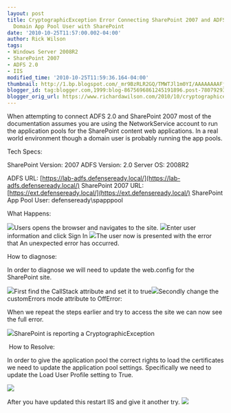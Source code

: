 ```yaml
---
layout: post
title: CryptographicException Error Connecting SharePoint 2007 and ADFS 2.0 Using
  Domain App Pool User with SharePoint
date: '2010-10-25T11:57:00.002-04:00'
author: Rick Wilson
tags:
- Windows Server 2008R2
- SharePoint 2007
- ADFS 2.0
- IIS
modified_time: '2010-10-25T11:59:36.164-04:00'
thumbnail: http://1.bp.blogspot.com/_mr9BzRLR2GQ/TMWTJl1m0YI/AAAAAAAAFjc/R54tfDGXsoI/s72-c/navigatetosite.png
blogger_id: tag:blogger.com,1999:blog-8675696861245191896.post-7807929351122651900
blogger_orig_url: https://www.richardawilson.com/2010/10/cryptographicexception-error-connecting.html
---
```


When attempting to connect ADFS 2.0 and SharePoint 2007 most of the documentation assumes you are using the NetworkService account to run the application pools for the SharePoint content web applications.  In a real world environment though a domain user is probably running the app pools.

Tech Specs:

SharePoint Version: 2007
ADFS Version: 2.0
Server OS: 2008R2

ADFS URL: [https://lab-adfs.defenseready.local/](https://lab-adfs.defenseready.local/)
SharePoint 2007 URL: [https://ext.defenseready.local/](https://ext.defenseready.local/)
SharePoint App Pool User: defenseready\spapppool

What Happens:

[![](http://1.bp.blogspot.com/_mr9BzRLR2GQ/TMWTJl1m0YI/AAAAAAAAFjc/R54tfDGXsoI/s400/navigatetosite.png)](http://1.bp.blogspot.com/_mr9BzRLR2GQ/TMWTJl1m0YI/AAAAAAAAFjc/R54tfDGXsoI/s1600/navigatetosite.png)Users opens the browser and navigates to the site.
[![](http://4.bp.blogspot.com/_mr9BzRLR2GQ/TMWRJrtFReI/AAAAAAAAFjY/HDoWAyzRnCI/s400/signin.png)](http://4.bp.blogspot.com/_mr9BzRLR2GQ/TMWRJrtFReI/AAAAAAAAFjY/HDoWAyzRnCI/s1600/signin.png)Enter user information and click Sign In
[![](http://3.bp.blogspot.com/_mr9BzRLR2GQ/TMWQHWDjiPI/AAAAAAAAFjQ/agEWvBz25_c/s400/unexpectederror.png)](http://3.bp.blogspot.com/_mr9BzRLR2GQ/TMWQHWDjiPI/AAAAAAAAFjQ/agEWvBz25_c/s1600/unexpectederror.png)The user now is presented with the error that An unexpected error has occurred.

How to diagnose:

In order to diagnose we will need to update the web.config for the SharePoint site.

[![](http://3.bp.blogspot.com/_mr9BzRLR2GQ/TMWN_Pxhf1I/AAAAAAAAFjI/UwnfUCuGviY/s320/spwebconfig1.png)](http://3.bp.blogspot.com/_mr9BzRLR2GQ/TMWN_Pxhf1I/AAAAAAAAFjI/UwnfUCuGviY/s1600/spwebconfig1.png)First find the CallStack attribute and set it to true[![](http://4.bp.blogspot.com/_mr9BzRLR2GQ/TMWN_iDgYbI/AAAAAAAAFjM/gvVFKwGpLtg/s320/spwebconfig2.png)](http://4.bp.blogspot.com/_mr9BzRLR2GQ/TMWN_iDgYbI/AAAAAAAAFjM/gvVFKwGpLtg/s1600/spwebconfig2.png)Secondly change the customErrors mode attribute to OffError:

When we repeat the steps earlier and try to access the site we can now see the full error.

[![](http://3.bp.blogspot.com/_mr9BzRLR2GQ/TMWN9KilSWI/AAAAAAAAFjA/WBZlaxZ1f4E/s400/cryptoerror.png)](http://3.bp.blogspot.com/_mr9BzRLR2GQ/TMWN9KilSWI/AAAAAAAAFjA/WBZlaxZ1f4E/s1600/cryptoerror.png)SharePoint is reporting a CryptographicException

﻿ How to Resolve:

In order to give the application pool the correct rights to load the certificates we need to update the application pool settings.   Specifically we need to update the Load User Profile setting to True.

[![](http://1.bp.blogspot.com/_mr9BzRLR2GQ/TMWN-dIVulI/AAAAAAAAFjE/GRE6mnFVNq8/s400/sharepointapppool.png)](http://1.bp.blogspot.com/_mr9BzRLR2GQ/TMWN-dIVulI/AAAAAAAAFjE/GRE6mnFVNq8/s1600/sharepointapppool.png)

 After you have updated this restart IIS and give it another try.
![](http://3.bp.blogspot.com/_mr9BzRLR2GQ/TMWN_Pxhf1I/AAAAAAAAFjI/UwnfUCuGviY/s320/spwebconfig1.png)


